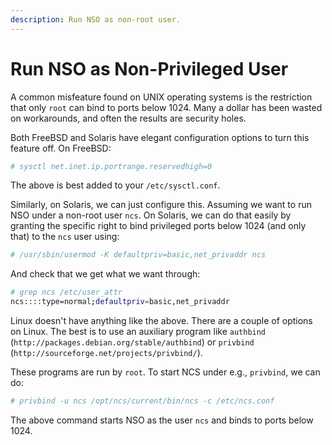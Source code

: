 ```yaml
---
description: Run NSO as non-root user.
---
```


# Run NSO as Non-Privileged User

A common misfeature found on UNIX operating systems is the restriction that only `root` can bind to ports below 1024. Many a dollar has been wasted on workarounds, and often the results are security holes.

Both FreeBSD and Solaris have elegant configuration options to turn this feature off. On FreeBSD:

```bash
# sysctl net.inet.ip.portrange.reservedhigh=0
```

The above is best added to your `/etc/sysctl.conf`.

Similarly, on Solaris, we can just configure this. Assuming we want to run NSO under a non-root user `ncs`. On Solaris, we can do that easily by granting the specific right to bind privileged ports below 1024 (and only that) to the `ncs` user using:

```bash
# /usr/sbin/usermod -K defaultpriv=basic,net_privaddr ncs
```

And check that we get what we want through:

```bash
# grep ncs /etc/user_attr
ncs::::type=normal;defaultpriv=basic,net_privaddr
```

Linux doesn't have anything like the above. There are a couple of options on Linux. The best is to use an auxiliary program like `authbind` (`http://packages.debian.org/stable/authbind`) or `privbind` (`http://sourceforge.net/projects/privbind/`).

These programs are run by `root`. To start NCS under e.g., `privbind`, we can do:

```bash
# privbind -u ncs /opt/ncs/current/bin/ncs -c /etc/ncs.conf
```

The above command starts NSO as the user `ncs` and binds to ports below 1024.
